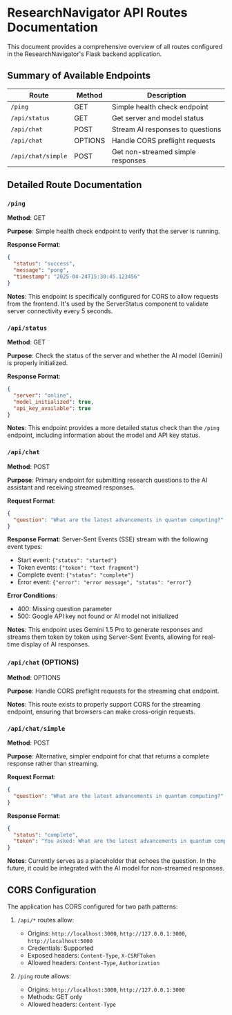 # ResearchNavigator API Routes Documentation

This document provides a comprehensive overview of all routes configured in the ResearchNavigator's Flask backend application.

## Summary of Available Endpoints

| Route | Method | Description |
|-------|--------|-------------|
| `/ping` | GET | Simple health check endpoint |
| `/api/status` | GET | Get server and model status |
| `/api/chat` | POST | Stream AI responses to questions |
| `/api/chat` | OPTIONS | Handle CORS preflight requests |
| `/api/chat/simple` | POST | Get non-streamed simple responses |

## Detailed Route Documentation

### `/ping`

**Method**: GET

**Purpose**: Simple health check endpoint to verify that the server is running.

**Response Format**:
```json
{
  "status": "success",
  "message": "pong",
  "timestamp": "2025-04-24T15:30:45.123456"
}
```

**Notes**: This endpoint is specifically configured for CORS to allow requests from the frontend. It's used by the ServerStatus component to validate server connectivity every 5 seconds.

### `/api/status`

**Method**: GET

**Purpose**: Check the status of the server and whether the AI model (Gemini) is properly initialized.

**Response Format**:
```json
{
  "server": "online",
  "model_initialized": true,
  "api_key_available": true
}
```

**Notes**: This endpoint provides a more detailed status check than the `/ping` endpoint, including information about the model and API key status.

### `/api/chat`

**Method**: POST

**Purpose**: Primary endpoint for submitting research questions to the AI assistant and receiving streamed responses.

**Request Format**:
```json
{
  "question": "What are the latest advancements in quantum computing?"
}
```

**Response Format**: Server-Sent Events (SSE) stream with the following event types:
- Start event: `{"status": "started"}`
- Token events: `{"token": "text fragment"}`
- Complete event: `{"status": "complete"}`
- Error event: `{"error": "error message", "status": "error"}`

**Error Conditions**:
- 400: Missing question parameter
- 500: Google API key not found or AI model not initialized

**Notes**: This endpoint uses Gemini 1.5 Pro to generate responses and streams them token by token using Server-Sent Events, allowing for real-time display of AI responses.

### `/api/chat` (OPTIONS)

**Method**: OPTIONS

**Purpose**: Handle CORS preflight requests for the streaming chat endpoint.

**Notes**: This route exists to properly support CORS for the streaming endpoint, ensuring that browsers can make cross-origin requests.

### `/api/chat/simple`

**Method**: POST

**Purpose**: Alternative, simpler endpoint for chat that returns a complete response rather than streaming.

**Request Format**:
```json
{
  "question": "What are the latest advancements in quantum computing?"
}
```

**Response Format**:
```json
{
  "status": "complete",
  "token": "You asked: What are the latest advancements in quantum computing?\n\nThis is a simple response from the Research Navigator. In the future, this will be connected to an AI research assistant."
}
```

**Notes**: Currently serves as a placeholder that echoes the question. In the future, it could be integrated with the AI model for non-streamed responses.

## CORS Configuration

The application has CORS configured for two path patterns:

1. `/api/*` routes allow:
   - Origins: `http://localhost:3000`, `http://127.0.0.1:3000`, `http://localhost:5000`
   - Credentials: Supported
   - Exposed headers: `Content-Type`, `X-CSRFToken`
   - Allowed headers: `Content-Type`, `Authorization`

2. `/ping` route allows:
   - Origins: `http://localhost:3000`, `http://127.0.0.1:3000`
   - Methods: GET only
   - Allowed headers: `Content-Type`